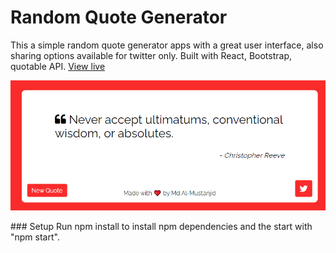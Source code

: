 # Random Quote Generator
This a simple random quote generator apps with a great user interface, also sharing options available for twitter only.
Built with React, Bootstrap, quotable API.
<a href="https://www.w3schools.com">View live</a>
<p><img src="/public/promogen.png"alt="promo" ></img></p>
### Setup
Run npm install to install npm dependencies and the start with "npm start".
